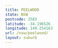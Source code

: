 ```yaml
---
title: PEELWOOD
state: NSW
postcode: 2583
latitude: -34.196526
longitude: 149.254163
url: /nsw/peelwood/
layout: suburb
---
```


